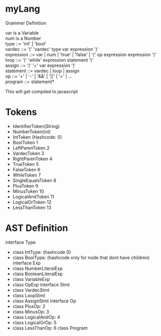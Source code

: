# myLang #  

Grammer Definition  

var is a Variable  
num is a Number  
type ::= 'int' | 'bool'  
vardec ::= '(' 'vardec' type var expression ')'  
expression ::= var | num | 'true' | 'false' | '(' op expression expression ')'  
loop ::= '(' 'while' expression statement ')'  
assign ::= '(' '=' var expression ')'  
statement ::= vardec | loop | assign  
op ::= '+' | '-' | '&&' | '||' | '<' | ...  
program ::= statement*  

This will get compiled to javascript  

# Tokens #  

- IdentifierToken(String)  
- NumberToken(int)  
- IntToken  (Hashcode: 0)
- BoolToken  1
- LeftParenToken  2
- VardecToken  3
- RightParenToken  4
- TrueToken  5
- FalseToken  6
- WhileToken  7
- SingleEqualsToken  8
- PlusToken  9
- MinusToken  10
- LogicalAndToken  11
- LogicalOrToken  12
- LessThanToken  13

# AST Definition #

interface Type  
- class IntType: (hashcode 0)
- class BoolType: (hashcode only for node that dont have children)  
interface Exp  
- class NumberLiteralExp
- class BooleanLiteralExp
- class VariableExp
- class OpExp
interface Stmt  
- class VardecStmt
- class LoopStmt
- class AssignStmt
interface Op  
- class PlusOp: 2
- class MinusOp: 3
- class LogicalAndOp: 4
- class LogicalOrOp: 5
- class LessThanOp: 6
class Program 